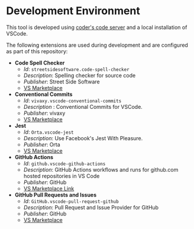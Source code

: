 # Development Environment

This tool is developed using [coder's code server](https://github.com/coder/code-server) and a local installation of VSCode.

The following extensions are used during development and are configured as part of this repository:
- **Code Spell Checker**
  - *Id*: `streetsidesoftware.code-spell-checker`
  - *Description*: Spelling checker for source code
  - *Publisher*: Street Side Software
  - [VS Marketplace](https://marketplace.visualstudio.com/items?itemName=streetsidesoftware.code-spell-checker)
- **Conventional Commits**
  - *Id*: `vivaxy.vscode-conventional-commits`
  - *Description* : Conventional Commits for VSCode.
  - *Publisher*: vivaxy
  - [VS Marketplace](https://marketplace.visualstudio.com/items?itemName=vivaxy.vscode-conventional-commits)
- **Jest**
  - *Id*: `Orta.vscode-jest`
  - *Description*: Use Facebook's Jest With Pleasure.
  - *Publisher*: Orta
  - [VS Marketplace](https://marketplace.visualstudio.com/items?itemName=Orta.vscode-jest)
- **GitHub Actions**
  - *Id*: `github.vscode-github-actions`
  - *Description*: GitHub Actions workflows and runs for github.com hosted repositories in VS Code
  - *Publisher*: GitHub
  - [VS Marketplace Link](https://marketplace.visualstudio.com/items?itemName=GitHub.vscode-github-actions)
- **GitHub Pull Requests and Issues**
  - *Id*: `GitHub.vscode-pull-request-github`
  - *Description*: Pull Request and Issue Provider for GitHub
  - *Publisher*: GitHub
  - [VS Marketplace](https://open-vsx.org/vscode/item?itemName=GitHub.vscode-pull-request-github)